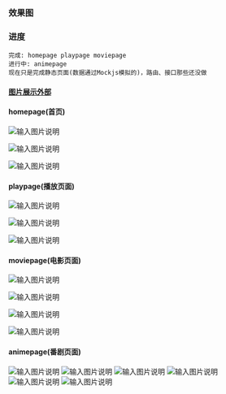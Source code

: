 ### 效果图
### 进度
    完成: homepage playpage moviepage
    进行中: animepage 
    现在只是完成静态页面(数据通过Mockjs模拟的)，路由、接口那些还没做 
#### [图片展示外部](https://juejin.cn/post/7274692953057673277)
    
#### homepage(首页)

![输入图片说明](/public/renderings/homepage1.png)

![输入图片说明](public/renderings/homepage2.png)

![输入图片说明](public/renderings/homepage3.png)

#### playpage(播放页面)
![输入图片说明](public/renderings/playpage1.png)

![输入图片说明](public/renderings/playpage2.png)

![输入图片说明](public/renderings/playpage3.png)

#### moviepage(电影页面)
![输入图片说明](public/renderings/movie1.png)

![输入图片说明](public/renderings/movie2.png)

<!-- 暴露了个人信息 所以注释掉 -->
<!-- ![输入图片说明](public/效果图/movie3.png) -->
![输入图片说明](public/renderings/movie4.png)

![输入图片说明](public/renderings/movie5.png)

#### animepage(番剧页面)
![输入图片说明](public/renderings/anime1.png)
![输入图片说明](public/renderings/anime2.png)
![输入图片说明](public/renderings/anime3.png)
![输入图片说明](public/renderings/anime4.png)
![输入图片说明](public/renderings/anime5.png)
![输入图片说明](public/renderings/anime6.png)